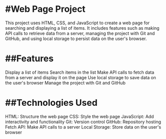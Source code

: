#Web Page Project
======
This project uses HTML, CSS, and JavaScript to create a web page for searching and displaying a list of items. 
It includes features such as making API calls to retrieve data from a server, managing the project with Git and GitHub, 
and using local storage to persist data on the user's browser.


##Features
=========
Display a list of items
Search items in the list
Make API calls to fetch data from a server and display it on the page
Use local storage to save data on the user's browser
Manage the project with Git and GitHub

##Technologies Used
==================
HTML: Structure the web page
CSS: Style the web page
JavaScript: Add interactivity and functionality
Git: Version control
GitHub: Repository hosting
Fetch API: Make API calls to a server
Local Storage: Store data on the user's browser




